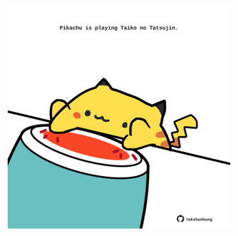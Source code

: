 <!-- built at 19/02/2023, 12:01:09 UTC -->
<p align="center">
  <img width="500" height="500" src="./ReadmeImage.svg">
</p>
